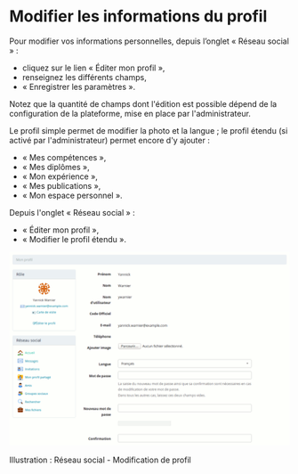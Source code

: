 # Modifier les informations du profil

Pour modifier vos informations personnelles, depuis l’onglet « Réseau social » :

* cliquez sur le lien « Éditer mon profil »,
* renseignez les différents champs,
* « Enregistrer les paramètres ».

Notez que la quantité de champs dont l'édition est possible dépend de la configuration de la plateforme, mise en place par l'administrateur.

Le profil simple permet de modifier la photo et la langue ; le profil étendu \(si activé par l'administrateur\) permet encore d'y ajouter :

* « Mes compétences »,
* « Mes diplômes »,
* « Mon expérience »,
* « Mes publications »,
* « Mon espace personnel ».

Depuis l'onglet « Réseau social » :

* « Éditer mon profil »,
* « Modifier le profil étendu ».

![](../../.gitbook/assets/image280%20%281%29.png)

Illustration : Réseau social - Modification de profil

